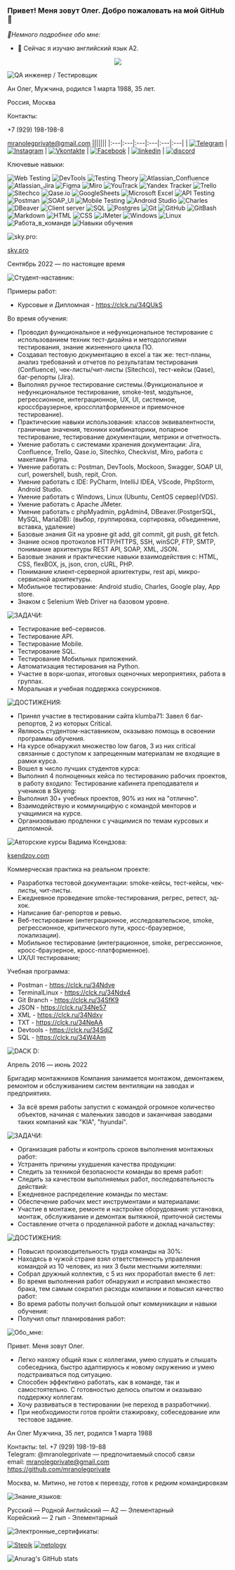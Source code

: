 ### Привет! Меня зовут Олег. Добро пожаловать на мой GitHub👋 ###

*🤗Немного подробнее обо мне:*
+ 🌱 Сейчас я изучаю английский язык A2.


<div align="center">
<img src = "https://github.com/mranolegprivate/anoleg_rezume/blob/main/assets/rezume.jpg?raw=true"/>
</div>

![QA инженер / Тестировщик](https://img.shields.io/badge/-QA_инженер_/_Тестировщик-090909?style=for-the-badge&logoColor=47C5FB)

Ан Олег,
Мужчина,
родился 1 марта 1988, 35 лет.

Россия, Москва

Контакты:

+7 (929) 198-198-8

mranolegprivate@gmail.com
|||||||
|:---|:---|:---|:---|:---|:---|
| [![Telegram](https://img.shields.io/badge/-Telegram-090909?style=for-the-badge&logo=telegram&logoColor=27A0D9)](https://t.me/mranolegprivate) | [![Instagram](https://img.shields.io/badge/-Instagram-090909?style=for-the-badge&logo=instagram&logoColor=B4068E)](https://instagram.com/mranolegprivate) | [![Vkontakte](https://img.shields.io/badge/-Vkontakte-090909?style=for-the-badge&logo=Vk&logoColor=4F7DB3)](https://vk.com/mranolegprivate) | [![Facebook](https://img.shields.io/badge/-Facebook-090909?style=for-the-badge&logo=Facebook&logoColor=1195F5)](https://facebook.com/mranolegprivate) | [![linkedin](https://img.shields.io/badge/-linkedin-090909?style=for-the-badge&logo=linkedin&logoColor=1195F5)](https://linkedin.com/in/an-oleg/) | [![discord](https://img.shields.io/badge/-discord-090909?style=for-the-badge&logo=discord&logoColor=27A0D9)](https://discord.com/users/mranolegprivate#4437) 

Ключевые навыки:

![Web Testing](https://img.shields.io/badge/Web%20Testing-3867a2?style=for-the-badge&logo=Web&logoColor=white)
![DevTools](https://img.shields.io/badge/DEVTOOLS-fcc525?style=for-the-badge&logo=DEVTOOLS&logoColor=white)
![Testing Theory](https://img.shields.io/badge/Testing%20Theory-674ea7?style=for-the-badge&logo=Testing-Theory&logoColor=white)
![Atlassian_Confluence](https://img.shields.io/badge/-atlassian-FF6C37?style=for-the-badge&logo=atlassian&logoColor=white)
![Atlassian_Jira](https://img.shields.io/badge/-Jira-095fda?style=for-the-badge&logo=Jira&logoColor=white)
![Figma](https://img.shields.io/badge/figma-e53e31.svg?style=for-the-badge&logo=figma&logoColor=white)
![Miro](https://img.shields.io/badge/MIRO-ffba00?style=for-the-badge&logo=MIRO&logoColor=white)
![YouTrack](https://img.shields.io/badge/YouTrack-ff318c?style=for-the-badge&logo=YouTrack&logoColor=white)
![Yandex Tracker](https://img.shields.io/badge/Yandex%20Tracker-5ca5f8?style=for-the-badge&logo=YandexTracker&logoColor=white)
![Trello](https://img.shields.io/badge/Trello-095fda.svg?style=for-the-badge&logo=Trello&logoColor=white)
![Sitechco](https://img.shields.io/badge/-sitechco-FF6C37?style=for-the-badge&logo=sitechco&logoColor=white)
![Qase.io](https://img.shields.io/badge/-Qase.io-%23000000?style=for-the-badge&logoColor=47C5FB)
![GoogleSheets](https://img.shields.io/badge/Google%20Sheets-188038?style=for-the-badge&logo=Google-Sheets&logoColor=white)
![Microsoft Excel](https://img.shields.io/badge/-Microsoft%20Excel-188038?style=for-the-badge&logo=Microsoft%20Excel&logoColor=white)
![API Testing](https://img.shields.io/badge/API%20Testing-%23000000?style=for-the-badge&logo=API&logoColor=white)
![Postman](https://img.shields.io/badge/Postman-FF6C37?style=for-the-badge&logo=postman&logoColor=white)
![SOAP_UI](https://img.shields.io/badge/-SOAP-5ca5f8?style=for-the-badge&logo=SOAP&logoColor=47C5FB)
![Mobile Testing](https://img.shields.io/badge/Mobile%20Testing-a1ab26?style=for-the-badge&logo=Mobile&logoColor=white)
![Android Studio](https://img.shields.io/badge/Android%20Studio-3ae180.svg?style=for-the-badge&logo=android-studio&logoColor=white)
![Charles](https://img.shields.io/badge/CHARLES-d3dade?style=for-the-badge&logo=CHARLES&logoColor=white)
![DBeaver](https://img.shields.io/badge/-DBeaver-fcc525?style=for-the-badge&logo=DBeaver&logoColor=47C5FB)
![Client server](https://img.shields.io/badge/Client%20Server-a25aff?style=for-the-badge&logo=Client-Server&logoColor=white)
![SQL](https://img.shields.io/badge/-SQL-ed1c24?style=for-the-badge&logo=SQL&logoColor=47C5FB)
![Postgres](https://img.shields.io/badge/PostgreSQL-%23316192.svg?style=for-the-badge&logo=postgresql&logoColor=white)
![Git](https://img.shields.io/badge/git-80b3ff.svg?style=for-the-badge&logo=git&logoColor=white)
![GitHub](https://img.shields.io/badge/github-%23121011.svg?style=for-the-badge&logo=github&logoColor=white)
![GitBash](https://img.shields.io/badge/-Git%20Bash-674ea7?style=for-the-badge&logo=Git%20Bash&logoColor=white)
![Markdown](https://img.shields.io/badge/markdown-%23000000.svg?style=for-the-badge&logo=markdown&logoColor=white)
![HTML](https://img.shields.io/badge/-HTML-fcc525?style=for-the-badge&logo=HTML&logoColor=47C5FB)
![CSS](https://img.shields.io/badge/-CSS-%23316192?style=for-the-badge&logo=CSS&logoColor=47C5FB)
![JMeter](https://img.shields.io/badge/-JMeter-095fda?style=for-the-badge&logo=JMeter&logoColor=white)
![Windows](https://img.shields.io/badge/-windows-fcc525?style=for-the-badge&logo=windows&logoColor=white)
![Linux](https://img.shields.io/badge/-Linux-3ae180?style=for-the-badge&logo=Linux&logoColor=white)
![Работа_в_команде](https://img.shields.io/badge/-Работа_в_команде-fcc525?style=for-the-badge&logoColor=47C5FB)
![Навыки обучения](https://img.shields.io/badge/-Навыки_обучения-3ae180?style=for-the-badge&logoColor=47C5FB)

![sky.pro:](https://img.shields.io/badge/-Skyeng/Skypro_крупнейший_онлайн—университет:-000080?style=for-the-badge&Color=000080)  

<a href="https://sky.pro/" target="_blank">sky.pro</a>

Сентябрь 2022 — по настоящее время

![Студент-наставник:](https://img.shields.io/badge/-Стажер_тестировщик:-090909?style=for-the-badge&Color=1195F5 "Студент наставник")

Примеры работ:

- Курсовые и Дипломная - https://clck.ru/34QUkS

Во время обучения:
- Проводил функциональное и нефункциональное тестирование с использованием техник тест-дизайна и методологиями тестирования, знание жизненного цикла ПО.
- Создавал тестовую документацию в excel а так же: тест-планы, анализ требований и отчетов по результатам тестирования (Confluence), чек-листы/чит-листы (Sitechco), тест-кейсы (Qase), баг-репорты (Jira).
- Выполнял ручное тестирование системы.(Функциональное и нефункциональное тестирование, smoke-test, модульное, регрессионное, интеграционное, UX, UI, системное, кроссбраузерное, кроссплатформенное и приемочное тестирование).
- Практические навыки использования: классов эквивалентности, граничные значения, техники комбинаторики, попарное тестирование, тестирование документации, метрики и отчетность.
- Умение работать с системами хранения документации: Jira, Confluence, Trello, Qase.io, Sitechko, Checkvist, Miro, работа с макетами Figma.
- Умение работать с: Postman, DevTools, Mockoon, Swagger, SOAP UI, curl, powershell, bush, repit, Cron.
- Умение работать с IDE: PyCharm, IntelliJ IDEA, VScode, PhpStorm, Android Studio.
- Умение работать с Windows, Linux (Ubuntu, CentOS сервер)(VDS).
- Умение работать с Apache JMeter.
- Умение работать с phpMyadmin, pgAdmin4, DBeaver.(PostgerSQL, MySQL, MariaDB): (выбор, группировка, сортировка, объединение, вставка, удаление)
- Базовые знания Git на уровне git add, git commit, git push, git fetch.
- Знание основ протоколов HTTP/HTTPS, SSH, winSCP, FTP, SMTP, понимание архитектуры REST API, SOAP, XML, JSON.
- Базовые знания и практические навыки взаимодействия c: HTML, CSS, flexBOX, js, json, cron, cURL, PHP.
- Понимание клиент-серверной архитектуры, rest api, микро-сервисной архитектуры.
- Мобильное тестирование: Android studio, Charles, Google play, App store.
- Знаком с Selenium Web Driver на базовом уровне.
  
![ЗАДАЧИ:](https://img.shields.io/badge/-ЗАДАЧИ:-090909?style=for-the-badge&Color=1195F5)
- Тестирование веб-сервисов.
- Тестирование API.
- Тестирование Mobile.
- Тестирование SQL.
- Тестирование Мобильных приложений.
- Автоматизация тестирования на Python.
- Участие в ворк-шопах, итоговых оценочных мероприятиях, работа в группах.
- Моральная и учебная поддержка сокурсников.

![ДОСТИЖЕНИЯ:](https://img.shields.io/badge/-ДОСТИЖЕНИЯ:-090909?style=for-the-badge&Color=1195F5)
- Принял участие в тестировании сайта klumba71: Завел 6 баг-репортов, 2 из которых Critical.
- Являюсь студентом-наставником, оказываю помощь в освоении программы обучения.
- На курсе обнаружил множество low багов, 3 из них critical связанные с доступом к запрещенным материалам не входящие в рамки курса.
- Вошел в число лучших студентов курса:
- Выполнил 4 полноценных кейса по тестированию рабочих проектов, в работу входило: Тестирование кабинета преподавателя и учеников в Skyeng:
- Выполнил 30+ учебных проектов, 90% из них на "отлично".
- Взаимодействую и коммуници́рую с командой менторов и учащимися на курсе.
- Организовываю продленки с учащимися по темам курсовых и дипломной.

![Авторские курсы Вадима Ксендзова:](https://img.shields.io/badge/Авторские_курсы_Вадима_Ксендзова:-000080?style=for-the-badge&Color=1195F5)  

<a href="https://ksendzov.com/" target="_blank">ksendzov.com</a>

Коммерческая практика на реальном проекте:
- Разработка тестовой документации: smoke-кейсы, тест-кейсы, чек-листы, чит-листы.
- Ежедневное проведение smoke-тестирования, регрес, ретест, эд-хок.
- Написание баг-репортов и ревью.
- Веб-тестирование (интеграционное, исследовательское, smoke, регрессионное, критического пути, кросс-браузерное, локализации).
- Мобильное тестирование (интеграционное, smoke, регрессионное, кросс-браузерное, кросс-платформенное).
- UX/UI тестирование;

Учебная программа:

- Postman - https://clck.ru/34Ndve
- TerminalLinux - https://clck.ru/34Ndx4
- Git Branch - https://clck.ru/34SfK9
- JSON - https://clck.ru/34Ne57
- XML - https://clck.ru/34Ndxv
- TXT - https://clck.ru/34NeAA
- Devtools - https://clck.ru/34SdjZ
- SQL - https://clck.ru/34W4Am

![DACK D:](https://img.shields.io/badge/-DACK_D,_Южная_Корея:-000080?style=for-the-badge&Color=000080)

Апрель 2016 — июнь 2022

Бригадир монтажников
Компания занимается монтажом, демонтажем, ремонтом и обслуживанием систем вентиляции на заводах и предприятиях.
- За всё время работы запустил с командой огромное количество объектов, начиная с маленьких заводов и заканчивая заводами таких компаний как "KIA", "hyundai".

![ЗАДАЧИ:](https://img.shields.io/badge/-ЗАДАЧИ:-090909?style=for-the-badge&Color=1195F5)
- Организация работы и контроль сроков выполнения монтажных работ:
- Устранять причины ухудшения качества продукции:
- Следить за техникой безопасности команды во время работ:
- Следить за качеством выполняемых работ, последовательность действий:
- Ежедневное распределение команды по местам:
- Обеспечение рабочих мест инструментами и материалами:
- Участие в монтаже, ремонте и настройке оборудования: установка, монтаж, обслуживание и демонтаж вытяжной, приточной системы
- Составление отчета о проделанной работе и доклад начальству:

![ДОСТИЖЕНИЯ:](https://img.shields.io/badge/-ДОСТИЖЕНИЯ:-090909?style=for-the-badge&Color=1195F5)

- Повысил производительность труда команды на 30%:
- Находясь в чужой стране взял ответственность управления командой из 10 человек, из них 3 были местными жителями:
- Собрал дружный коллектив, с 5 из них проработал вместе 6 лет:
- Во время выполнения работ обнаружил и исправил множество брака, тем самым сократил расходы компании и повысил качество работ:
- Во время работы получил большой опыт коммуникации и навыки обучения:
- Получил опыт планирования работ:


![Обо_мне:](https://img.shields.io/badge/-Обо_мне:-000080?style=for-the-badge&Color=000080)

Привет. Меня зовут Олег.
- Легко нахожу общий язык с коллегами, умею слушать и слышать собеседника, быстро адаптируюсь к новому окружению и умею подстраиваться под ситуацию.
- Способен эффективно работать, как в команде, так и самостоятельно. С готовностью делюсь опытом и оказываю поддержку коллегам.
- Хочу развиваться в тестировании (не переход в разработчики).
- При необходимости готов пройти стажировку, собеседование или тестовое задание.

Ан Олег
Мужчина, 35 лет, родился 1 марта 1988

Контакты: 
tel. +7 (929) 198-19-88  
Telegram: @mranolegprivate — предпочитаемый способ связи  
email: mranolegprivate@gmail.com   
https://github.com/mranolegprivate  

Москва, м. Митино, не готов к переезду, готов к редким командировкам


![Знание_языков:](https://img.shields.io/badge/-Знание_языков:-090909?style=for-the-badge&Color=1195F5)

Русский — Родной
Английский — A2 — Элементарный  
Корейский — 2 гып - Элементарный  

![Электронные_сертификаты:](https://img.shields.io/badge/-Электронные_сертификаты:-000080?style=for-the-badge&Color=000080)  

[![Stepik](https://img.shields.io/badge/-Stepik-090909?style=for-the-badge&logo=stepik&logoColor=4F7DB3)](https://stepik.org/users/524779521/certificates)
[![netology](https://img.shields.io/badge/-netology-090909?style=for-the-badge&logo=netology&logoColor=4F7DB3)](https://netology.ru/sharing/b6507cbb53e268fcf74f740f0bbebfc6?utm_source=social&utm_campaign=achievements)

![Anurag's GitHub stats](https://github-readme-stats.vercel.app/api?username=mranolegprivate&show_icons=true&theme=transparent)


